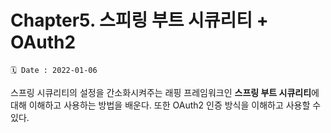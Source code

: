 # Chapter5. 스피링 부트 시큐리티 + OAuth2 #
```
🗓️ Date : 2022-01-06
``` 

스프링 시큐리티의 설정을 간소화시켜주는 래핑 프레임워크인 **스프링 부트 시큐리티**에 대해 이해하고 사용하는 방법을 배운다. 또한 OAuth2 인증 방식을 이해하고 사용할 수 있다.

